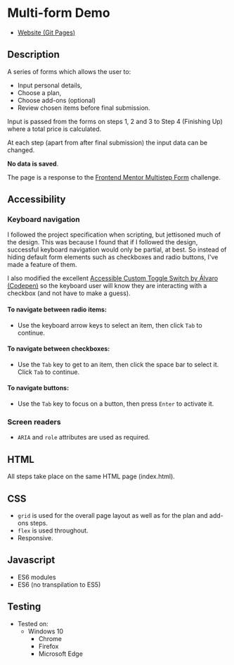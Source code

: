 # Multi-form Demo

- [Website (Git Pages)](https://chrisnajman.github.io/multi-form-demo)

## Description

A series of forms which allows the user to:

- Input personal details,
- Choose a plan,
- Choose add-ons (optional)
- Review chosen items before final submission.

Input is passed from the forms on steps 1, 2 and 3 to Step 4 (Finishing Up) where a total price is calculated.

At each step (apart from after final submission) the input data can be changed.

**No data is saved**.

The page is a response to the [Frontend Mentor Multistep Form](https://www.frontendmentor.io/challenges/multistep-form-YVAnSdqQBJ) challenge.

## Accessibility

### Keyboard navigation

I followed the project specification when scripting, but jettisoned much of the design. This was because I found that if I followed the design, successful keyboard navigation would only be partial, at best. So instead of hiding default form elements such as checkboxes and radio buttons, I've made a feature of them.

I also modified the excellent [Accessible Custom Toggle Switch by Álvaro (Codepen)](https://codepen.io/alvarotrigo/pen/NWweaqW) so the keyboard user will know they are interacting with a checkbox (and not have to make a guess).

#### To navigate between radio items:

- Use the keyboard arrow keys to select an item, then click `Tab` to continue.

#### To navigate between checkboxes:

- Use the `Tab` key to get to an item, then click the space bar to select it. Click `Tab` to continue.

#### To navigate buttons:

- Use the `Tab` key to focus on a button, then press `Enter` to activate it.

### Screen readers

- `ARIA` and `role` attributes are used as required.

## HTML

All steps take place on the same HTML page (index.html).

## CSS

- `grid` is used for the overall page layout as well as for the plan and add-ons steps.
- `flex` is used throughout.
- Responsive.

## Javascript

- ES6 modules
- ES6 (no transpilation to ES5)

## Testing

- Tested on:
  - Windows 10
    - Chrome
    - Firefox
    - Microsoft Edge
